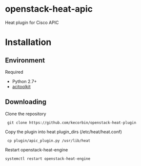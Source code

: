openstack-heat-apic
====================

Heat plugin for Cisco APIC

# Installation


## Environment

Required

* Python 2.7+
* [acitoolkit](http://datacenter.github.io/acitoolkit/)


## Downloading

Clone the repository

     git clone https://github.com/kecorbin/openstack-heat-plugin

Copy the plugin into heat plugin_dirs (/etc/heat/heat.conf)
    
     cp plugin/apic_plugin.py /usr/lib/heat

Restart openstack-heat-engine

    systemctl restart openstack-heat-engine
    
 